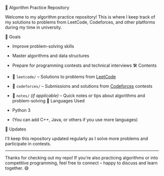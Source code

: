 🧠 Algorithm Practice Repository

Welcome to my algorithm practice repository! This is where I keep track of my solutions to problems from LeetCode, Codeforces, and other platforms during my time in university.

📌 Goals

- Improve problem-solving skills  
- Master algorithms and data structures  
- Prepare for programming contests and technical interviews
 🛠 Contents

- 📂 `leetcode/` – Solutions to problems from [LeetCode](https://leetcode.com/)
- 📂 `codeforces/` – Submissions and solutions from [Codeforces](https://codeforces.com/) contests
- 📂 `notes/` *(if applicable)* – Quick notes or tips about algorithms and problem-solving
🧩 Languages Used

- Python 3  
- (You can add C++, Java, or others if you use more languages)


🚀 Updates

I'll keep this repository updated regularly as I solve more problems and participate in contests.

---

Thanks for checking out my repo! If you're also practicing algorithms or into competitive programming, feel free to connect – happy to discuss and learn together. 😄


